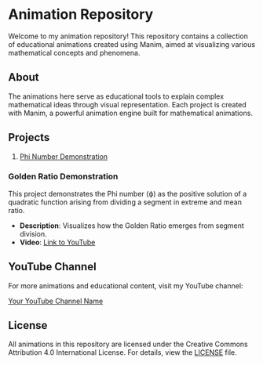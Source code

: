 # Animation Repository

Welcome to my animation repository! This repository contains a collection of educational animations created using Manim, aimed at visualizing various mathematical concepts and phenomena.

## About

The animations here serve as educational tools to explain complex mathematical ideas through visual representation. Each project is created with Manim, a powerful animation engine built for mathematical animations.

## Projects

1. [Phi Number Demonstration](#phi-number-demonstration)

### Golden Ratio Demonstration

This project demonstrates the Phi number (ϕ) as the positive solution of a quadratic function arising from dividing a segment in extreme and mean ratio.

- **Description**: Visualizes how the Golden Ratio emerges from segment division.
- **Video**: [Link to YouTube](https://www.youtube.com/watch?v=JMXBRjFOEmo)


## YouTube Channel

For more animations and educational content, visit my YouTube channel:

[Your YouTube Channel Name](https://www.youtube.com/@leoezcb)

## License

All animations in this repository are licensed under the Creative Commons Attribution 4.0 International License. For details, view the [LICENSE](LICENSE) file.

